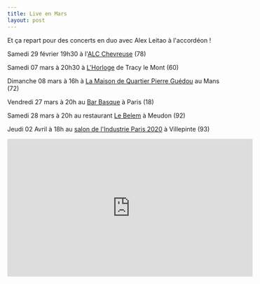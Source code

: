 ```yaml
---
title: Live en Mars
layout: post
---
```

Et ça repart pour des concerts en duo avec Alex Leitao à l'accordéon !

Samedi 29 février 19h30 à l'[ALC Chevreuse](https://www.facebook.com/accueiljeunes.alc) (78)

Samedi 07 mars à 20h30 à [L'Horloge](https://www.facebook.com/events/504013963867823/) de Tracy le Mont (60)

Dimanche 08 mars à 16h à [La Maison de Quartier Pierre Guédou](bhttps://www.facebook.com/events/504013963867823/) au Mans (72) 

Vendredi 27 mars à 20h au [Bar Basque](bhttps://www.facebook.com/events/504013963867823/) à Paris (18)

Samedi 28 mars à 20h au restaurant [Le Belem](bhttps://www.facebook.com/events/504013963867823/) à Meudon (92)

Jeudi 02 Avril à 18h au [salon de l'Industrie Paris 2020](https://www.global-industrie.com/fr) à Villepinte (93)

<iframe width="560" height="315" src="https://www.youtube.com/embed/8NiBaJ70Db4" frameborder="0" allow="accelerometer; autoplay; encrypted-media; gyroscope; picture-in-picture" allowfullscreen></iframe>
